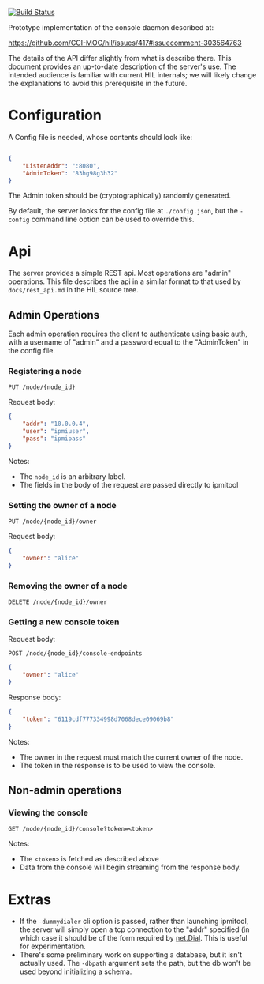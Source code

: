 [![Build Status][travis-img]][travis]

Prototype implementation of the console daemon described at:

<https://github.com/CCI-MOC/hil/issues/417#issuecomment-303564763>

The details of the API differ slightly from what is describe there. This
document provides an up-to-date description of the server's use. The
intended audience is familiar with current HIL internals; we will likely
change the explanations to avoid this prerequisite in the future.

# Configuration

A Config file is needed, whose contents should look like:


```json

{
    "ListenAddr": ":8080",
    "AdminToken": "83hg98g3h32"
}
```

The Admin token should be (cryptographically) randomly generated.

By default, the server looks for the config file at `./config.json`, but
the `-config` command line option can be used to override this.

# Api

The server provides a simple REST api. Most operations are "admin"
operations. This file describes the api in a similar format to that used
by `docs/rest_api.md` in the HIL source tree.

## Admin Operations

Each admin operation requires the client to authenticate using basic
auth, with a username of "admin" and a password equal to the
"AdminToken" in the config file.

### Registering a node

`PUT /node/{node_id}`

Request body:

```json
{
    "addr": "10.0.0.4",
    "user": "ipmiuser",
    "pass": "ipmipass"
}
```

Notes:

* The `node_id` is an arbitrary label.
* The fields in the body of the request are passed directly to ipmitool

### Setting the owner of a node

`PUT /node/{node_id}/owner`

Request body:

```json
{
    "owner": "alice"
}
```

### Removing the owner of a node

`DELETE /node/{node_id}/owner`

### Getting a new console token

Request body:

`POST /node/{node_id}/console-endpoints`

```json
{
    "owner": "alice"
}
```

Response body:

```json
{
    "token": "6119cdf777334998d7068dece09069b8"
}
```

Notes:

* The owner in the request must match the current owner of the node.
* The token in the response is to be used to view the console.

## Non-admin operations


### Viewing the console

`GET /node/{node_id}/console?token=<token>`

Notes:

* The `<token>` is fetched as described above
* Data from the console will begin streaming from the response body.

# Extras

* If the `-dummydialer` cli option is passed, rather than launching
  ipmitool, the server will simply open a tcp connection to the
  "addr" specified (in which case it should be of the form required
  by [net.Dial][1]. This is useful for experimentation.
* There's some preliminary work on supporting a database, but it isn't
  actually used. The `-dbpath` argument sets the path, but the db won't
  be used beyond initializing a schema.

[1]: https://golang.org/pkg/net/#Dial

[travis]: https://travis-ci.org/zenhack/console-service
[travis-img]: https://travis-ci.org/zenhack/console-service.svg?branch=master
